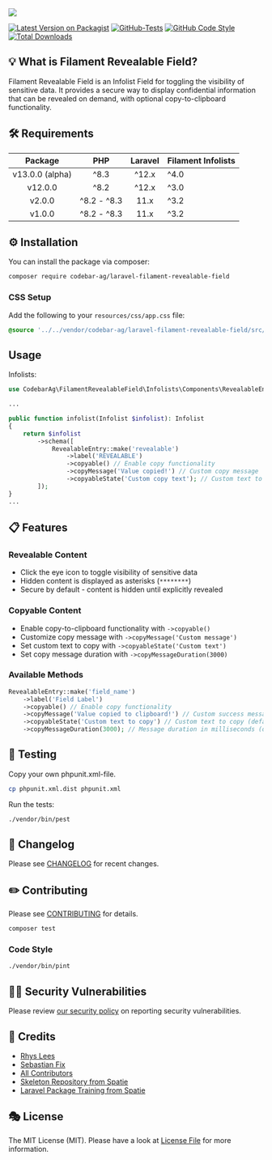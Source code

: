 <img src="https://banners.beyondco.de/Laravel%20Filament%20Revealable%20Field.png?theme=light&packageManager=composer+require&packageName=codebar-ag%2Flaravel-filament-revealable-field&pattern=circuitBoard&style=style_1&description=A+Laravel+Filament+Revealable+Field+integration.&md=1&showWatermark=1&fontSize=100px&images=light-bulb">

[![Latest Version on Packagist](https://img.shields.io/packagist/v/codebar-ag/laravel-filament-revealable-field.svg?style=flat-square)](https://packagist.org/packages/codebar-ag/laravel-filament-revealable-field)
[![GitHub-Tests](https://github.com/codebar-ag/laravel-filament-revealable-field/actions/workflows/run-tests.yml/badge.svg?branch=main)](https://github.com/codebar-ag/laravel-filament-revealable-field/actions/workflows/run-tests.yml)
[![GitHub Code Style](https://github.com/codebar-ag/laravel-filament-revealable-field/actions/workflows/fix-php-code-style-issues.yml/badge.svg?branch=main)](https://github.com/codebar-ag/laravel-filament-revealable-field/actions/workflows/fix-php-code-style-issues.yml)
[![Total Downloads](https://img.shields.io/packagist/dt/codebar-ag/laravel-filament-revealable-field.svg?style=flat-square)](https://packagist.org/packages/codebar-ag/laravel-filament-revealable-field)

## 💡 What is Filament Revealable Field?

Filament Revealable Field is an Infolist Field for toggling the visibility of sensitive data. It provides a secure way to display confidential information that can be revealed on demand, with optional copy-to-clipboard functionality.

## 🛠 Requirements

| Package |     PHP     | Laravel | Filament Infolists |
|:-------:|:-----------:|:-------:|--------------------|
| v13.0.0 (alpha)  | ^8.3        |  ^12.x   | ^4.0               |
| v12.0.0  | ^8.2        |  ^12.x   | ^3.0               |
| v2.0.0  | ^8.2 - ^8.3 |  11.x   | ^3.2               |
| v1.0.0  | ^8.2 - ^8.3 |  11.x   | ^3.2               |


## ⚙️ Installation

You can install the package via composer:

```bash
composer require codebar-ag/laravel-filament-revealable-field
```

### CSS Setup

Add the following to your `resources/css/app.css` file:

```css
@source '../../vendor/codebar-ag/laravel-filament-revealable-field/src/Infolists/Components/RevealableEntry.php';
```


## Usage

Infolists:
```php
use CodebarAg\FilamentRevealableField\Infolists\Components\RevealableEntry;

...

public function infolist(Infolist $infolist): Infolist
{
    return $infolist
        ->schema([
            RevealableEntry::make('revealable')
                ->label('REVEALABLE')
                ->copyable() // Enable copy functionality
                ->copyMessage('Value copied!') // Custom copy message
                ->copyableState('Custom copy text'); // Custom text to copy
        ]);
}
...
````

## 📋 Features

### Revealable Content
- Click the eye icon to toggle visibility of sensitive data
- Hidden content is displayed as asterisks (`********`)
- Secure by default - content is hidden until explicitly revealed

### Copyable Content
- Enable copy-to-clipboard functionality with `->copyable()`
- Customize copy message with `->copyMessage('Custom message')`
- Set custom text to copy with `->copyableState('Custom text')`
- Set copy message duration with `->copyMessageDuration(3000)`

### Available Methods
```php
RevealableEntry::make('field_name')
    ->label('Field Label')
    ->copyable() // Enable copy functionality
    ->copyMessage('Value copied to clipboard!') // Custom success message
    ->copyableState('Custom text to copy') // Custom text to copy (defaults to field value)
    ->copyMessageDuration(3000); // Message duration in milliseconds (default: 2000)
```

## 🚧 Testing

Copy your own phpunit.xml-file.

```bash
cp phpunit.xml.dist phpunit.xml
```

Run the tests:

```bash
./vendor/bin/pest
```



## 📝 Changelog

Please see [CHANGELOG](CHANGELOG.md) for recent changes.

## ✏️ Contributing

Please see [CONTRIBUTING](.github/CONTRIBUTING.md) for details.

```bash
composer test
```

### Code Style

```bash
./vendor/bin/pint
```

## 🧑‍💻 Security Vulnerabilities

Please review [our security policy](.github/SECURITY.md) on reporting security vulnerabilities.

## 🙏 Credits
- [Rhys Lees](https://github.com/RhysLees)
- [Sebastian Fix](https://github.com/StanBarrows)
- [All Contributors](../../contributors)
- [Skeleton Repository from Spatie](https://github.com/spatie/package-skeleton-laravel)
- [Laravel Package Training from Spatie](https://spatie.be/videos/laravel-package-training)

## 🎭 License

The MIT License (MIT). Please have a look at [License File](LICENSE.md) for more information.
